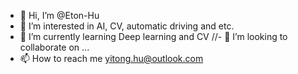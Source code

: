 - 👋 Hi, I’m @Eton-Hu
- 👀 I’m interested in AI, CV, automatic driving and etc.
- 🌱 I’m currently learning Deep learning and CV
//- 💞️ I’m looking to collaborate on ...
- 📫 How to reach me yitong.hu@outlook.com

<!---
Eton-Hu/Eton-Hu is a ✨ special ✨ repository because its `README.md` (this file) appears on your GitHub profile.
You can click the Preview link to take a look at your changes.
--->
